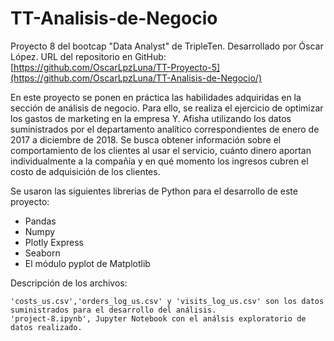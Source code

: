 # TT-Analisis-de-Negocio

Proyecto 8 del bootcap "Data Analyst" de TripleTen. Desarrollado por Óscar López. URL del repositorio en GitHub: [https://github.com/OscarLpzLuna/TT-Proyecto-5](https://github.com/OscarLpzLuna/TT-Analisis-de-Negocio/)

En este proyecto se ponen en práctica las habilidades adquiridas en la sección de análisis de negocio. 
Para ello, se realiza el ejercicio de optimizar los gastos de marketing en la empresa Y. Afisha utilizando los datos suministrados por el departamento analítico correspondientes de enero de 2017 a diciembre de 2018. Se busca obtener información sobre el comportamiento de los clientes al usar el servicio, cuánto dinero aportan individualmente a la compañía y en qué momento los ingresos cubren el costo de adquisición de los clientes.

Se usaron las siguientes librerias de Python para el desarrollo de este proyecto:
* Pandas
* Numpy
* Plotly Express
* Seaborn
* El módulo pyplot de Matplotlib

Descripción de los archivos:

    'costs_us.csv','orders_log_us.csv' y 'visits_log_us.csv' son los datos suministrados para el desarrollo del análisis.
    'project-8.ipynb', Jupyter Notebook con el análsis exploratorio de datos realizado.
    

